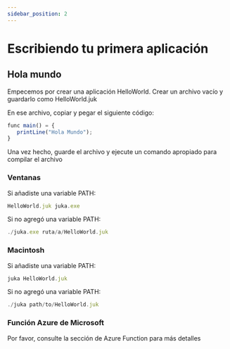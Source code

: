 ```yaml
---
sidebar_position: 2
---
```


# Escribiendo tu primera aplicación

## Hola mundo
Empecemos por crear una aplicación HelloWorld. Crear un archivo vacío y guardarlo como HelloWorld.juk

En ese archivo, copiar y pegar el siguiente código:

```jsx
func main() = {
   printLine("Hola Mundo");
}
```

Una vez hecho, guarde el archivo y ejecute un comando apropiado para compilar el archivo


### Ventanas
Si añadiste una variable PATH:

```jsx
HelloWorld.juk juka.exe
```

Si no agregó una variable PATH:
```jsx
./juka.exe ruta/a/HelloWorld.juk
```

### Macintosh

Si añadiste una variable PATH:

```jsx
juka HelloWorld.juk
```

Si no agregó una variable PATH:
```jsx
./juka path/to/HelloWorld.juk
```

### Función Azure de Microsoft
Por favor, consulte la sección de Azure Function para más detalles
